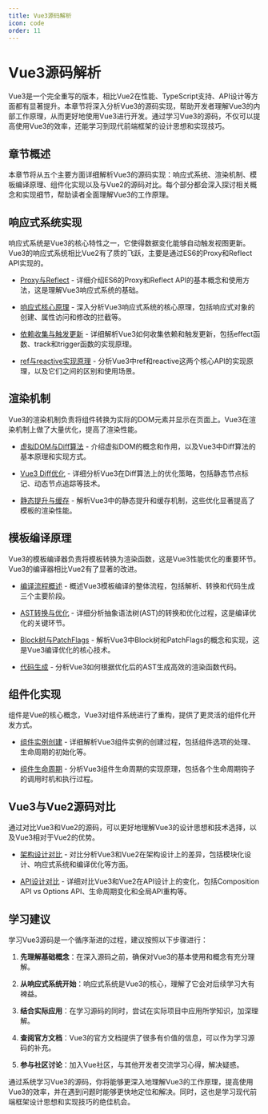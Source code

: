 ```yaml
---
title: Vue3源码解析
icon: code
order: 11
---
```


# Vue3源码解析

Vue3是一个完全重写的版本，相比Vue2在性能、TypeScript支持、API设计等方面都有显著提升。本章节将深入分析Vue3的源码实现，帮助开发者理解Vue3的内部工作原理，从而更好地使用Vue3进行开发。通过学习Vue3的源码，不仅可以提高使用Vue3的效率，还能学习到现代前端框架的设计思想和实现技巧。

## 章节概述

本章节将从五个主要方面详细解析Vue3的源码实现：响应式系统、渲染机制、模板编译原理、组件化实现以及与Vue2的源码对比。每个部分都会深入探讨相关概念和实现细节，帮助读者全面理解Vue3的工作原理。

## 响应式系统实现

响应式系统是Vue3的核心特性之一，它使得数据变化能够自动触发视图更新。Vue3的响应式系统相比Vue2有了质的飞跃，主要是通过ES6的Proxy和Reflect API实现的。

- [Proxy与Reflect](./11.1-响应式系统实现/11.1.1-Proxy与Reflect.md) - 详细介绍ES6的Proxy和Reflect API的基本概念和使用方法，这是理解Vue3响应式系统的基础。

- [响应式核心原理](./11.1-响应式系统实现/11.1.1-响应式核心原理.md) - 深入分析Vue3响应式系统的核心原理，包括响应式对象的创建、属性访问和修改的拦截等。

- [依赖收集与触发更新](./11.1-响应式系统实现/11.1.2-依赖收集与触发更新.md) - 详细解析Vue3如何收集依赖和触发更新，包括effect函数、track和trigger函数的实现原理。

- [ref与reactive实现原理](./11.1-响应式系统实现/11.1.3-ref与reactive实现原理.md) - 分析Vue3中ref和reactive这两个核心API的实现原理，以及它们之间的区别和使用场景。

## 渲染机制

Vue3的渲染机制负责将组件转换为实际的DOM元素并显示在页面上。Vue3在渲染机制上做了大量优化，提高了渲染性能。

- [虚拟DOM与Diff算法](./11.2-渲染机制/11.2.1-虚拟DOM与Diff算法.md) - 介绍虚拟DOM的概念和作用，以及Vue3中Diff算法的基本原理和实现方式。

- [Vue3 Diff优化](./11.2-渲染机制/11.2.2-Vue3%20Diff优化.md) - 详细分析Vue3在Diff算法上的优化策略，包括静态节点标记、动态节点追踪等技术。

- [静态提升与缓存](./11.2-渲染机制/11.2.3-静态提升与缓存.md) - 解析Vue3中的静态提升和缓存机制，这些优化显著提高了模板的渲染性能。

## 模板编译原理

Vue3的模板编译器负责将模板转换为渲染函数，这是Vue3性能优化的重要环节。Vue3的编译器相比Vue2有了显著的改进。

- [编译流程概述](./11.3-模板编译原理/11.3.1-编译流程概述.md) - 概述Vue3模板编译的整体流程，包括解析、转换和代码生成三个主要阶段。

- [AST转换与优化](./11.3-模板编译原理/11.3.2-AST转换与优化.md) - 详细分析抽象语法树(AST)的转换和优化过程，这是编译优化的关键环节。

- [Block树与PatchFlags](./11.3-模板编译原理/11.3.2-Block树与PatchFlags.md) - 解析Vue3中Block树和PatchFlags的概念和实现，这是Vue3编译优化的核心技术。

- [代码生成](./11.3-模板编译原理/11.3.3-代码生成.md) - 分析Vue3如何根据优化后的AST生成高效的渲染函数代码。

## 组件化实现

组件是Vue的核心概念，Vue3对组件系统进行了重构，提供了更灵活的组件化开发方式。

- [组件实例创建](./11.4-组件化实现/11.4.1-组件实例创建.md) - 详细解析Vue3组件实例的创建过程，包括组件选项的处理、生命周期的初始化等。

- [组件生命周期](./11.4-组件化实现/11.4.2-组件生命周期.md) - 分析Vue3组件生命周期的实现原理，包括各个生命周期钩子的调用时机和执行过程。

## Vue3与Vue2源码对比

通过对比Vue3和Vue2的源码，可以更好地理解Vue3的设计思想和技术选择，以及Vue3相对于Vue2的优势。

- [架构设计对比](./11.5-Vue3与Vue2源码对比/11.5.1-架构设计对比.md) - 对比分析Vue3和Vue2在架构设计上的差异，包括模块化设计、响应式系统和编译优化等方面。

- [API设计对比](./11.5-Vue3与Vue2源码对比/11.5.2-API设计对比.md) - 详细对比Vue3和Vue2在API设计上的变化，包括Composition API vs Options API、生命周期变化和全局API重构等。

## 学习建议

学习Vue3源码是一个循序渐进的过程，建议按照以下步骤进行：

1. **先理解基础概念**：在深入源码之前，确保对Vue3的基本使用和概念有充分理解。

2. **从响应式系统开始**：响应式系统是Vue3的核心，理解了它会对后续学习大有裨益。

3. **结合实际应用**：在学习源码的同时，尝试在实际项目中应用所学知识，加深理解。

4. **查阅官方文档**：Vue3的官方文档提供了很多有价值的信息，可以作为学习源码的补充。

5. **参与社区讨论**：加入Vue社区，与其他开发者交流学习心得，解决疑惑。

通过系统学习Vue3的源码，你将能够更深入地理解Vue3的工作原理，提高使用Vue3的效率，并在遇到问题时能够更快地定位和解决。同时，这也是学习现代前端框架设计思想和实现技巧的绝佳机会。